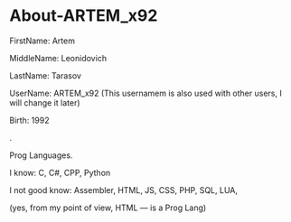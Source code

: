 # About-ARTEM_x92

FirstName: Artem

MiddleName: Leonidovich

LastName: Tarasov

UserName: ARTEM_x92 (This usernamem is also used with other users, I will change it later)

Birth: 1992

 .

Prog Languages.

I know:
C, C#, CPP, Python

I not good know: 
Assembler, HTML, JS, CSS, PHP, SQL, LUA,

(yes, from my point of view, HTML — is a Prog Lang)

